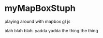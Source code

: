 # myMapBoxStuph
playing around with mapbox gl js 


blah blah blah. yadda yadda the thing the thing
